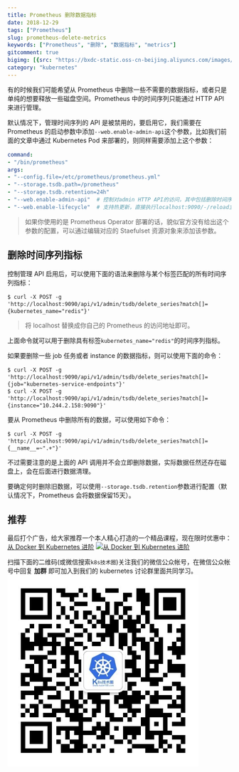 ```yaml
---
title: Prometheus 删除数据指标
date: 2018-12-29
tags: ["Prometheus"]
slug: prometheus-delete-metrics
keywords: ["Prometheus", "删除", "数据指标", "metrics"]
gitcomment: true
bigimg: [{src: "https://bxdc-static.oss-cn-beijing.aliyuncs.com/images/opd8s.jpg", desc: "kiss"}]
category: "kubernetes"
---
```


有的时候我们可能希望从 Prometheus 中删除一些不需要的数据指标，或者只是单纯的想要释放一些磁盘空间。Prometheus 中的时间序列只能通过 HTTP API 来进行管理。

<!--more-->

默认情况下，管理时间序列的 API 是被禁用的，要启用它，我们需要在 Prometheus 的启动参数中添加`--web.enable-admin-api`这个参数，比如我们前面的文章中通过 Kubernetes Pod 来部署的，则同样需要添加上这个参数：
```yaml
command:
- "/bin/prometheus"
args:
- "--config.file=/etc/prometheus/prometheus.yml"
- "--storage.tsdb.path=/prometheus"
- "--storage.tsdb.retention=24h"
- "--web.enable-admin-api"  # 控制对admin HTTP API的访问，其中包括删除时间序列等功能
- "--web.enable-lifecycle"  # 支持热更新，直接执行localhost:9090/-/reload立即生效
```

> 如果你使用的是 Prometheus Operator 部署的话，貌似官方没有给出这个参数的配置，可以通过编辑对应的 Staefulset 资源对象来添加该参数。

## 删除时间序列指标
控制管理 API 启用后，可以使用下面的语法来删除与某个标签匹配的所有时间序列指标：
```shell
$ curl -X POST -g 'http://localhost:9090/api/v1/admin/tsdb/delete_series?match[]={kubernetes_name="redis"}'
```

> 将 localhost 替换成你自己的 Prometheus 的访问地址即可。

上面命令就可以用于删除具有标签`kubernetes_name="redis"`的时间序列指标。


如果要删除一些 job 任务或者 instance 的数据指标，则可以使用下面的命令：
```shell
$ curl -X POST -g 'http://localhost:9090/api/v1/admin/tsdb/delete_series?match[]={job="kubernetes-service-endpoints"}'
$ curl -X POST -g 'http://localhost:9090/api/v1/admin/tsdb/delete_series?match[]={instance="10.244.2.158:9090"}'
```

要从 Prometheus 中删除所有的数据，可以使用如下命令：
```shell
$ curl -X POST -g 'http://localhost:9090/api/v1/admin/tsdb/delete_series?match[]={__name__=~".+"}'
```

不过需要注意的是上面的 API 调用并不会立即删除数据，实际数据任然还存在磁盘上，会在后面进行数据清理。

要确定何时删除旧数据，可以使用`--storage.tsdb.retention`参数进行配置（默认情况下，Prometheus 会将数据保留15天）。


## 推荐
最后打个广告，给大家推荐一个本人精心打造的一个精品课程，现在限时优惠中：[从 Docker 到 Kubernetes 进阶](https://youdianzhishi.com/course/6n8xd6/)
[![从 Docker 到 Kubernetes 进阶](http://sdn.haimaxy.com/covers/2018/4/21/c4082e0f09c746aa848279a2567cffed.png)](https://youdianzhishi.com/course/6n8xd6/)

扫描下面的二维码(或微信搜索`k8s技术圈`)关注我们的微信公众帐号，在微信公众帐号中回复 **加群** 即可加入到我们的 kubernetes 讨论群里面共同学习。
![qrcode](/img/posts/qrcode_for_gh_d6dd87b6ceb4_430.jpg)
